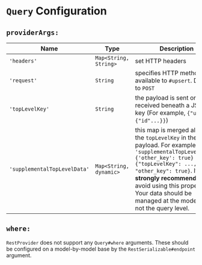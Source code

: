 # `Query` Configuration

## `providerArgs:`

| Name | Type | Description |
|---|---|---|
| `'headers'` | `Map<String, String>` | set HTTP headers |
| `'request'` | `String` | specifies HTTP method. Only available to `#upsert`. Defaults to `POST` |
| `'topLevelKey'` | `String` | the payload is sent or received beneath a JSON key (For example, `{"user": {"id"...}}`) |
| `'supplementalTopLevelData'` | `Map<String, dynamic>` | this map is merged alongside the `topLevelKey` in the payload. For example, given `'supplementalTopLevelData': {'other_key': true}` `{"topLevelKey": ..., "other_key": true}`. It is **strongly recommended** to avoid using this property. Your data should be managed at the model level, not the query level. |

## `where:`

`RestProvider` does not support any `Query#where` arguments. These should be configured on a model-by-model base by the `RestSerializable#endpoint` argument.
